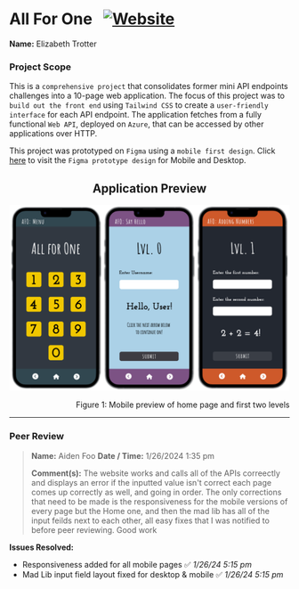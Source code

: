 # All For One &nbsp;&nbsp;<a href="https://allforone-frontend.vercel.app/">![Website](https://img.shields.io/website?url=https%3A%2F%2Fallforone-frontend.vercel.app%2F&up_message=ONLINE&up_color=%23355E3B&down_message=OFFLINE&down_color=red&style=for-the-badge&logo=vercel)</a>
**Name:** Elizabeth Trotter

### Project Scope

This is a `comprehensive project` that consolidates former mini API endpoints challenges into a 10-page web application. The focus of this project was to `build out the front end` using `Tailwind CSS` to create a `user-friendly interface` for each API endpoint. The application fetches from a fully functional `Web API`, deployed on `Azure`, that can be accessed by other applications over HTTP.

This project was prototyped on `Figma` using a `mobile first design`. Click [here](https://www.figma.com/proto/P9ZFb3XZKi6OTKlwhIVT3e/All-For-One?node-id=1-3&starting-point-node-id=1%3A3&mode=design&t=H8UrXTEuxcELZiLW-1) to visit the `Figma prototype design` for Mobile and Desktop.
&nbsp;


<h2 align="center">Application Preview</h2>

![Mobile preview](./assets/MobilePreview.png)
<p align="right">Figure 1: Mobile preview of home page and first two levels</p>


---


### Peer Review
> **Name:** Aiden Foo **Date / Time:** 1/26/2024 1:35 pm
> 
> **Comment(s):**
> The website works and calls all of the APIs correectly and displays an error if the inputted value isn't correct each page comes up correctly as well, and going in order. The only corrections that need to be made is the responsiveness for the mobile versions of every page but the Home one, and then the mad lib has all of the input feilds next to each other, all easy fixes that I was notified to before peer reviewing. Good work

**Issues Resolved:**
- Responsiveness added for all mobile pages :white_check_mark: *1/26/24 5:15 pm*
- Mad Lib input field layout fixed for desktop & mobile :white_check_mark: *1/26/24 5:15 pm*

